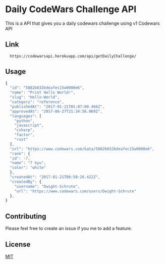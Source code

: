 # Daily CodeWars Challenge API

This is a API that gives you a daily codewars challenge using v1 Codewars API 

## Link
  ```curl
    https://codewarsapi.herokuapp.com/api/getDailyChallenge/
   ````

## Usage

```javascript
{
  "id": "5882b032bdeafec15w0000e6",
  "name": "Print Hello World!",
  "slug": "Hello-World",
  "category": "reference",
  "publishedAt": "2017-01-21T01:07:00.466Z",
  "approvedAt": "2017-06-27T21:34:56.069Z",
  "languages": [
    "python",
    "javascript",
    "csharp",
    "factor",
    "rust"
  ],
  "url": "https://www.codewars.com/kata/5882b032bdeafec15w0000e6",
  "rank": {
  "id": -7,
  "name": "7 kyu",
  "color": "white"
  },
  "createdAt": "2017-01-21T00:50:26.422Z",
  "createdBy": {
    "username": "Dwight-Schrute",
    "url": "https://www.codewars.com/users/Dwight-Schrute"
  },
}
```

## Contributing

Please feel free to create an issue if you me to add a feature.

## License

[MIT](https://choosealicense.com/licenses/mit/)
